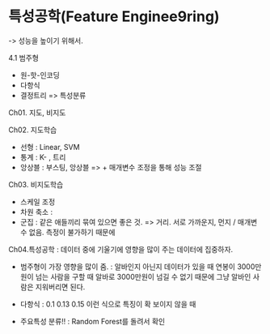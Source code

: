 # 특성공학(Feature Enginee9ring)
-> 성능을 높이기 위해서.

4.1 범주형

- 원-핫-인코딩
- 다항식
- 결정트리 => 특성분류

Ch01. 지도, 비지도

Ch02. 지도학습
- 선형 : Linear, SVM
- 통계 : K- , 트리
- 앙상블 : 부스팅, 앙상블
=> + 매개변수 조정을 통해 성능 조절

Ch03. 비지도학습
- 스케일 조정
- 차원 축소 : 
- 군집 : 같은 애들끼리 묶여 있으면 좋은 것.
=> 거리. 서로 가까운지, 먼지 / 매개변수 없음. 측정이 불가하기 때문에

Ch04.특성공학
: 데이터 중에 기울기에 영향을 많이 주는 데이터에 집중하자.

- 범주형이 가장 영향을 많이 줌.
: 알바인지 아닌지 데이터가 있을 때 연봉이 3000만원이 넘는 사람을 구할 때 
알바로 3000만원이 넘길 수 없기 때문에 그냥 알바인 사람은 지워버리면 된다.


- 다항식
: 0.1 0.13 0.15 이런 식으로 특징이 확 보이지 않을 때

- 주요특성 분류!!
: Random Forest를 돌려서 확인